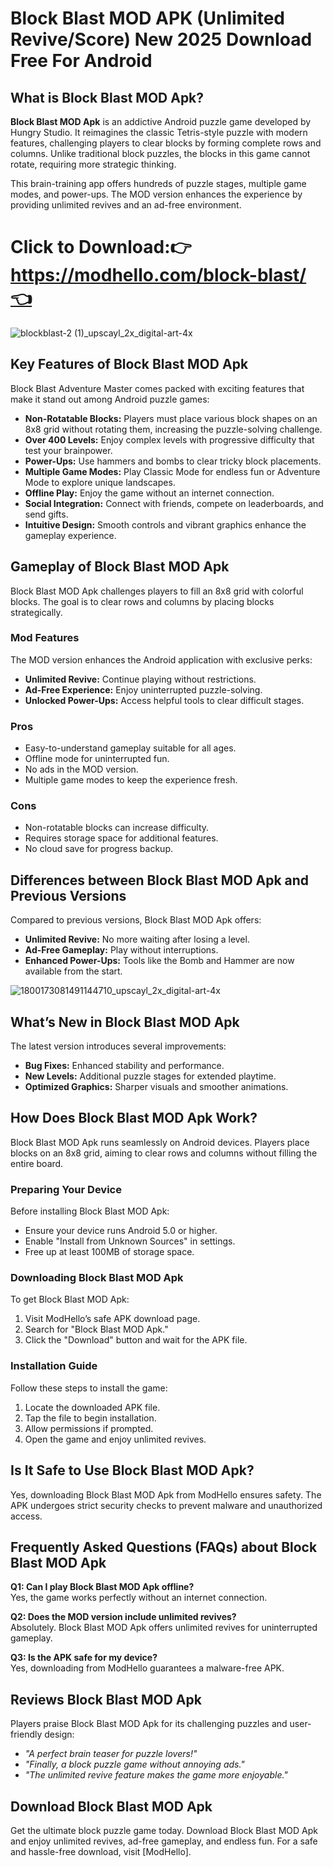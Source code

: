 # Block Blast MOD APK (Unlimited Revive/Score) New 2025 Download Free For Android


## What is Block Blast MOD Apk?

**Block Blast MOD Apk** is an addictive Android puzzle game developed by Hungry Studio. It reimagines the classic Tetris-style puzzle with modern features, challenging players to clear blocks by forming complete rows and columns. Unlike traditional block puzzles, the blocks in this game cannot rotate, requiring more strategic thinking.

This brain-training app offers hundreds of puzzle stages, multiple game modes, and power-ups. The MOD version enhances the experience by providing unlimited revives and an ad-free environment.

# Click to Download:👉https://modhello.com/block-blast/👈

![blockblast-2 (1)_upscayl_2x_digital-art-4x](https://github.com/user-attachments/assets/c7638e7b-1708-4cf9-8e0a-1117fab8c89a)

## Key Features of Block Blast MOD Apk
Block Blast Adventure Master comes packed with exciting features that make it stand out among Android puzzle games:

- **Non-Rotatable Blocks:** Players must place various block shapes on an 8x8 grid without rotating them, increasing the puzzle-solving challenge.
- **Over 400 Levels:** Enjoy complex levels with progressive difficulty that test your brainpower.
- **Power-Ups:** Use hammers and bombs to clear tricky block placements.
- **Multiple Game Modes:** Play Classic Mode for endless fun or Adventure Mode to explore unique landscapes.
- **Offline Play:** Enjoy the game without an internet connection.
- **Social Integration:** Connect with friends, compete on leaderboards, and send gifts.
- **Intuitive Design:** Smooth controls and vibrant graphics enhance the gameplay experience.

## Gameplay of Block Blast MOD Apk
Block Blast MOD Apk challenges players to fill an 8x8 grid with colorful blocks. The goal is to clear rows and columns by placing blocks strategically.

### Mod Features
The MOD version enhances the Android application with exclusive perks:

- **Unlimited Revive:** Continue playing without restrictions.
- **Ad-Free Experience:** Enjoy uninterrupted puzzle-solving.
- **Unlocked Power-Ups:** Access helpful tools to clear difficult stages.

### Pros
- Easy-to-understand gameplay suitable for all ages.
- Offline mode for uninterrupted fun.
- No ads in the MOD version.
- Multiple game modes to keep the experience fresh.

### Cons
- Non-rotatable blocks can increase difficulty.
- Requires storage space for additional features.
- No cloud save for progress backup.

## Differences between Block Blast MOD Apk and Previous Versions
Compared to previous versions, Block Blast MOD Apk offers:

- **Unlimited Revive:** No more waiting after losing a level.
- **Ad-Free Gameplay:** Play without interruptions.
- **Enhanced Power-Ups:** Tools like the Bomb and Hammer are now available from the start.

![1800173081491144710_upscayl_2x_digital-art-4x](https://github.com/user-attachments/assets/e3bb220f-976c-460b-9ed5-e7ed7d99b68e)

## What’s New in Block Blast MOD Apk
The latest version introduces several improvements:

- **Bug Fixes:** Enhanced stability and performance.
- **New Levels:** Additional puzzle stages for extended playtime.
- **Optimized Graphics:** Sharper visuals and smoother animations.

## How Does Block Blast MOD Apk Work?
Block Blast MOD Apk runs seamlessly on Android devices. Players place blocks on an 8x8 grid, aiming to clear rows and columns without filling the entire board.

### Preparing Your Device
Before installing Block Blast MOD Apk:

- Ensure your device runs Android 5.0 or higher.
- Enable "Install from Unknown Sources" in settings.
- Free up at least 100MB of storage space.

### Downloading Block Blast MOD Apk
To get Block Blast MOD Apk:

1. Visit ModHello’s safe APK download page.
2. Search for "Block Blast MOD Apk."
3. Click the "Download" button and wait for the APK file.

### Installation Guide
Follow these steps to install the game:

1. Locate the downloaded APK file.
2. Tap the file to begin installation.
3. Allow permissions if prompted.
4. Open the game and enjoy unlimited revives.

## Is It Safe to Use Block Blast MOD Apk?
Yes, downloading Block Blast MOD Apk from ModHello ensures safety. The APK undergoes strict security checks to prevent malware and unauthorized access.

## Frequently Asked Questions (FAQs) about Block Blast MOD Apk
**Q1: Can I play Block Blast MOD Apk offline?**  
Yes, the game works perfectly without an internet connection.

**Q2: Does the MOD version include unlimited revives?**  
Absolutely. Block Blast MOD Apk offers unlimited revives for uninterrupted gameplay.

**Q3: Is the APK safe for my device?**  
Yes, downloading from ModHello guarantees a malware-free APK.

## Reviews Block Blast MOD Apk
Players praise Block Blast MOD Apk for its challenging puzzles and user-friendly design:

- *"A perfect brain teaser for puzzle lovers!"*
- *"Finally, a block puzzle game without annoying ads."*
- *"The unlimited revive feature makes the game more enjoyable."*

## Download Block Blast MOD Apk
Get the ultimate block puzzle game today. Download Block Blast MOD Apk and enjoy unlimited revives, ad-free gameplay, and endless fun. For a safe and hassle-free download, visit [ModHello].
